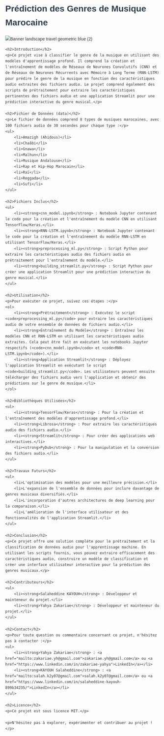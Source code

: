 <!DOCTYPE html>
<html lang="fr">
<head>
    <meta charset="UTF-8">
    <meta name="viewport" content="width=device-width, initial-scale=1.0">
    <title>Prédiction des Genres de Musique Marocaine</title>
    <style>
        body {
            font-family: Arial, sans-serif;
            line-height: 1.6;
            margin: 20px;
            color: #333;
        }
        h1, h2, h3 {
            color: #2c3e50;
        }
        ul, ol {
            margin-left: 20px;
        }
        a {
            color: #3498db;
        }
        img {
            max-width: 100%;
            height: auto;
        }
    </style>
</head>
<body>
    <h1>Prédiction des Genres de Musique Marocaine</h1>
    <img src="https://github.com/zakariaeyahya/Classification-des-Genres-Musicaux/assets/155691167/da44433d-d07a-44e9-9ef0-9269dde4dbb0" alt="Banner landscape travel geometric blue (2)" />

    <h2>Introduction</h2>
    <p>Ce projet vise à classifier le genre de la musique en utilisant des modèles d'apprentissage profond. Il comprend la création et l'entraînement de modèles de Réseaux de Neurones Convolutifs (CNN) et de Réseaux de Neurones Récurrents avec Mémoire à Long Terme (RNN-LSTM) pour prédire le genre de la musique en fonction des caractéristiques audio extraites des fichiers audio. Le projet comprend également des scripts de prétraitement pour extraire les caractéristiques pertinentes des fichiers audio et une application Streamlit pour une prédiction interactive du genre musical.</p>

    <h2>Fichier de Données (data)</h2>
    <p>Le fichier de données comprend 8 types de musiques marocaines, avec 100 fichiers audio de 30 secondes pour chaque type :</p>
    <ul>
        <li>Amazigh (Ahidous)</li>
        <li>Chaâbi</li>
        <li>Gnawa</li>
        <li>Malhun</li>
        <li>Musique Andalouse</li>
        <li>Rap et Hip-Hop Marocain</li>
        <li>Raï</li>
        <li>Reggada</li>
        <li>Sufi</li>
    </ul>

    <h2>Fichiers Inclus</h2>
    <ul>
        <li><strong>cnn_model.ipynb</strong> : Notebook Jupyter contenant le code pour la création et l'entraînement du modèle CNN en utilisant TensorFlow/Keras.</li>
        <li><strong>RNN-LSTM.ipynb</strong> : Notebook Jupyter contenant le code pour la création et l'entraînement du modèle RNN-LSTM en utilisant TensorFlow/Keras.</li>
        <li><strong>preprocessing_ml.py</strong> : Script Python pour extraire les caractéristiques audio des fichiers audio en prétraitement pour l'entraînement du modèle.</li>
        <li><strong>building_streamlit.py</strong> : Script Python pour créer une application Streamlit pour une prédiction interactive du genre musical.</li>
    </ul>

    <h2>Utilisation</h2>
    <p>Pour exécuter ce projet, suivez ces étapes :</p>
    <ol>
        <li><strong>Prétraitement</strong> : Exécutez le script <code>preprocessing_ml.py</code> pour extraire les caractéristiques audio de votre ensemble de données de fichiers audio.</li>
        <li><strong>Entraînement du Modèle</strong> : Entraînez les modèles CNN et RNN-LSTM en utilisant les caractéristiques audio extraites. Cela peut être fait en exécutant les notebooks Jupyter respectifs (<code>cnn_model.ipynb</code> et <code>RNN-LSTM.ipynb</code>).</li>
        <li><strong>Application Streamlit</strong> : Déployez l'application Streamlit en exécutant le script <code>building_streamlit.py</code>. Les utilisateurs peuvent ensuite télécharger des fichiers audio vers l'application et obtenir des prédictions sur le genre de musique.</li>
    </ol>

    <h2>Bibliothèques Utilisées</h2>
    <ul>
        <li><strong>TensorFlow/Keras</strong> : Pour la création et l'entraînement des modèles d'apprentissage profond.</li>
        <li><strong>Librosa</strong> : Pour extraire les caractéristiques audio des fichiers audio.</li>
        <li><strong>Streamlit</strong> : Pour créer des applications web interactives.</li>
        <li><strong>PyDub</strong> : Pour la manipulation et la conversion des fichiers audio.</li>
    </ul>

    <h2>Travaux Futurs</h2>
    <ul>
        <li>L'optimisation des modèles pour une meilleure précision.</li>
        <li>L'expansion de l'ensemble de données pour inclure davantage de genres musicaux diversifiés.</li>
        <li>L'incorporation d'autres architectures de deep learning pour la comparaison.</li>
        <li>L'amélioration de l'interface utilisateur et des fonctionnalités de l'application Streamlit.</li>
    </ul>

    <h2>Conclusion</h2>
    <p>Ce projet offre une solution complète pour le prétraitement et la classification de données audio pour l'apprentissage machine. En utilisant les scripts fournis, vous pouvez extraire efficacement des caractéristiques audio, construire un modèle de classification et créer une interface utilisateur interactive pour la prédiction des genres musicaux.</p>

    <h2>Contributeurs</h2>
    <ul>
        <li><strong>Salaheddine KAYOUH</strong> : Développeur et mainteneur du projet.</li>
        <li><strong>Yahya Zakariae</strong> : Développeur et mainteneur du projet.</li>
    </ul>

    <h2>Contact</h2>
    <p>Pour toute question ou commentaire concernant ce projet, n'hésitez pas à contacter :</p>
    <ul>
        <li><strong>Yahya Zakariae</strong> : <a href="mailto:zakariae.yh@gmail.com">zakariae.yh@gmail.com</a> ou <a href="https://www.linkedin.com/in/zakariae-yahya">LinkedIn</a></li>
        <li><strong>KAYOUH Salaheddine</strong> : <a href="mailto:salah.k2y07@gmail.com">salah.k2y07@gmail.com</a> ou <a href="https://www.linkedin.com/in/salaheddine-kayouh-899b34235/">LinkedIn</a></li>
    </ul>

    <h2>Licence</h2>
    <p>Ce projet est sous licence MIT.</p>

    <p>N'hésitez pas à explorer, expérimenter et contribuer au projet !</p>
</body>
</html>
